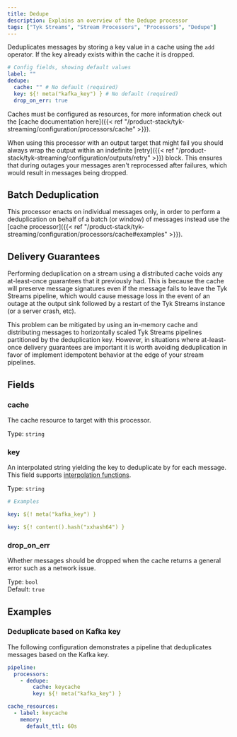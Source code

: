 ```yaml
---
title: Dedupe
description: Explains an overview of the Dedupe processor
tags: ["Tyk Streams", "Stream Processors", "Processors", "Dedupe"]
---
```


Deduplicates messages by storing a key value in a cache using the `add` operator. If the key already exists within the cache it is dropped.

```yml
# Config fields, showing default values
label: ""
dedupe:
  cache: "" # No default (required)
  key: ${! meta("kafka_key") } # No default (required)
  drop_on_err: true
```

Caches must be configured as resources, for more information check out the [cache documentation here]({{< ref "/product-stack/tyk-streaming/configuration/processors/cache" >}}).

When using this processor with an output target that might fail you should always wrap the output within an indefinite [retry]({{< ref "/product-stack/tyk-streaming/configuration/outputs/retry" >}}) block. This ensures that during outages your messages aren't reprocessed after failures, which would result in messages being dropped.

## Batch Deduplication

This processor enacts on individual messages only, in order to perform a deduplication on behalf of a batch (or window) of messages instead use the [cache processor]({{< ref "/product-stack/tyk-streaming/configuration/processors/cache#examples" >}}).

## Delivery Guarantees

Performing deduplication on a stream using a distributed cache voids any at-least-once guarantees that it previously had. This is because the cache will preserve message signatures even if the message fails to leave the Tyk Streams pipeline, which would cause message loss in the event of an outage at the output sink followed by a restart of the Tyk Streams instance (or a server crash, etc).

This problem can be mitigated by using an in-memory cache and distributing messages to horizontally scaled Tyk Streams pipelines partitioned by the deduplication key. However, in situations where at-least-once delivery guarantees are important it is worth avoiding deduplication in favor of implement idempotent behavior at the edge of your stream pipelines.

## Fields

### cache

<!-- TODO Add Link To Cache resource overview -->

The cache resource to target with this processor.

Type: `string`

### key

An interpolated string yielding the key to deduplicate by for each message.
This field supports [interpolation functions](#bloblang-queries).

Type: `string`

```yml
# Examples

key: ${! meta("kafka_key") }

key: ${! content().hash("xxhash64") }
```

### drop_on_err

Whether messages should be dropped when the cache returns a general error such as a network issue.

Type: `bool`  
Default: `true`

## Examples

### Deduplicate based on Kafka key

The following configuration demonstrates a pipeline that deduplicates messages based on the Kafka key.

```yaml
pipeline:
  processors:
    - dedupe:
        cache: keycache
        key: ${! meta("kafka_key") }

cache_resources:
  - label: keycache
    memory:
      default_ttl: 60s
```
